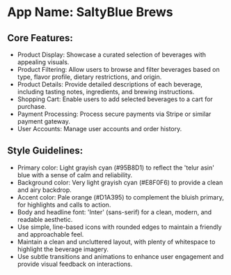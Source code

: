 # **App Name**: SaltyBlue Brews

## Core Features:

- Product Display: Showcase a curated selection of beverages with appealing visuals.
- Product Filtering: Allow users to browse and filter beverages based on type, flavor profile, dietary restrictions, and origin.
- Product Details: Provide detailed descriptions of each beverage, including tasting notes, ingredients, and brewing instructions.
- Shopping Cart: Enable users to add selected beverages to a cart for purchase.
- Payment Processing: Process secure payments via Stripe or similar payment gateway.
- User Accounts: Manage user accounts and order history.

## Style Guidelines:

- Primary color: Light grayish cyan (#95B8D1) to reflect the 'telur asin' blue with a sense of calm and reliability.
- Background color: Very light grayish cyan (#E8F0F6) to provide a clean and airy backdrop.
- Accent color: Pale orange (#D1A395) to complement the bluish primary, for highlights and calls to action.
- Body and headline font: 'Inter' (sans-serif) for a clean, modern, and readable aesthetic.
- Use simple, line-based icons with rounded edges to maintain a friendly and approachable feel.
- Maintain a clean and uncluttered layout, with plenty of whitespace to highlight the beverage imagery.
- Use subtle transitions and animations to enhance user engagement and provide visual feedback on interactions.